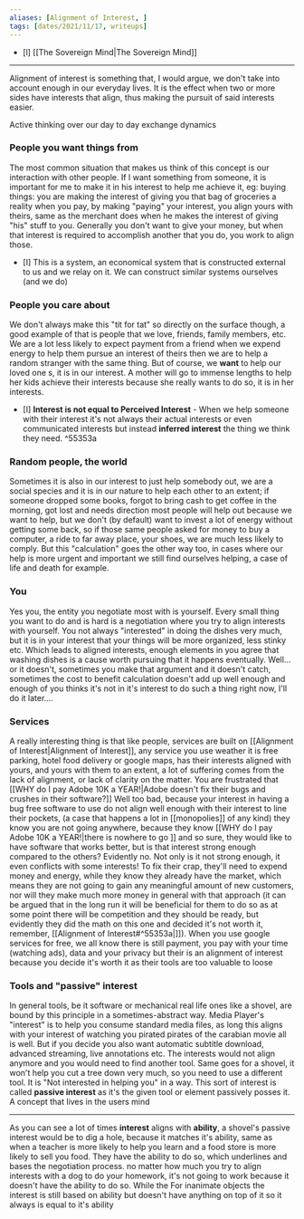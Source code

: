 ```yaml
---
aliases: [Alignment of Interest, ]
tags: [dates/2021/11/17, writeups]
---
```

 - [l] [[The Sovereign Mind|The Sovereign Mind]]
---
Alignment of interest is something that, I would argue, we don't take into account enough in our everyday lives.
It is the effect when two or more sides have interests that align, thus making the pursuit of said interests easier. 

Active thinking over our day to day exchange dynamics

### People you want things from
The most common situation that makes us think of this concept is our interaction with other people. If I want something from someone, it is important for me to make it in his interest to help me achieve it, eg: buying things: you are making the interest of giving you that bag of groceries a reality when you pay, by making "paying" your interest, you align yours with theirs, same as the merchant does when he makes the interest of giving "his" stuff to you. Generally you don't want to give your money, but when that interest is required to accomplish another that you do, you work to align those. 
- [I] This is a system, an economical system that is constructed external to us and we relay on it. We can construct similar systems ourselves (and we do)

### People you care about
We don't always make this "tit for tat" so directly on the surface though, a good example of that is people that we love, friends, family members, etc. We are a lot less likely to expect payment from a friend when we expend energy to help them pursue an interest of theirs then we are to help a random stranger with the same thing. But of course, we **want** to help our loved one s, it is in our interest. A mother will go to immense lengths to help her kids achieve their interests because she really wants to do so, it is in her interests.
 - [I] **Interest is not equal to Perceived Interest** -  When we help someone with their interest it's not always their actual interests or even communicated interests but instead **inferred interest** the thing we think they need.
^55353a

### Random people, the world
 Sometimes it is also in our interest to just help somebody out, we are a social species and it is in our nature to help each other to an extent; if someone dropped some books, forgot to bring cash to get coffee in the morning, got lost and needs direction most people will help out because we want to help, but we don't (by default) want to invest a lot of energy without getting some back, so if those same people asked for money to buy a computer, a ride to far away place, your shoes, we are much less likely to comply. But this "calculation" goes the other way too, in cases where our help is more urgent and important we still find ourselves helping, a case of life and death for example.

### You
Yes you, the entity you negotiate most with is yourself. Every small thing you want to do and is hard is a negotiation where you try to align interests with yourself. You not always "interested" in doing the dishes very much, but it is in your interest that your things will be more organized, less stinky etc. Which leads to aligned interests, enough elements in you agree that washing dishes is a cause worth pursuing that it happens eventually. Well... or it doesn't, sometimes you make that argument and it doesn't catch, sometimes the cost to benefit calculation doesn't add up well enough and enough of you thinks it's not in it's interest to do such a thing right now, I'll do it later....

### Services
A really interesting thing is that like people, services are built on [[Alignment of Interest|Alignment of Interest]], any service you use weather it is free parking, hotel food delivery or google maps, has their interests aligned with yours, and yours with them to an extent, a lot of suffering comes from the lack of alignment, or lack of clarity on the matter. You are frustrated that [[WHY do I pay Adobe 10K a YEAR!|Adobe doesn't fix their bugs and crushes in their software?]] Well too bad, because your interest in having a bug free software to use do not align well enough with their interest to line their pockets, (a case that happens a lot in [[monopolies]] of any kind) they know you are not going anywhere, because they know [[WHY do I pay Adobe 10K a YEAR!|there is nowhere to go ]] and so sure, they would like to have software that works better, but is that interest strong enough compared to the others? Evidently no. Not only is it not strong enough, it even conflicts with some interests! To fix their crap, they'll need to expend money and energy, while they know they already have the market, which means they are not going to gain any meaningful amount of new customers, nor will they make much more money in general with that approach (it can be argued that in the long run it will be beneficial for them to do so as at some point there will be competition and they should be ready, but evidently they did the math on this one and decided it's not worth it, remember, [[Alignment of Interest#^55353a|]]).
When you use google services for free, we all know there is still payment, you pay with your time (watching ads), data and your privacy but their is an alignment of interest because you decide it's worth it as their tools are too valuable to loose

### Tools and "passive" interest
In general tools, be it software or mechanical real life ones like a shovel, are bound by this principle in a sometimes-abstract way. Media Player's "interest" is to help you consume standard media files, as long this aligns with your interest of watching you pirated pirates of the carabian movie all is well. But if you decide you also want automatic subtitle download, advanced streaming, live annotations etc. The interests would not align anymore and you would need to find another tool. 
Same goes for a shovel, it won't help you cut a tree down very much, so you need to use a different tool. It is "Not interested in helping you" in a way.
This sort of interest is called **passive interest** as it's the given tool or element passively posses it. A concept that lives in the users mind 

---
As you can see a lot of times **interest** aligns with **ability**, a shovel's passive interest would be to dig a hole, because it matches it's ability, same as when a teacher is more likely to help you learn and a food store is more likely to sell you food. They have the ability to do so, which underlines and bases the negotiation process. no matter how much you try to align interests with a dog to do your homework, it's not going to work because it doesn't have the ability to do so. 
While the 
For inanimate objects the interest is still based on ability but doesn't have anything on top of it so it always is equal to it's ability
